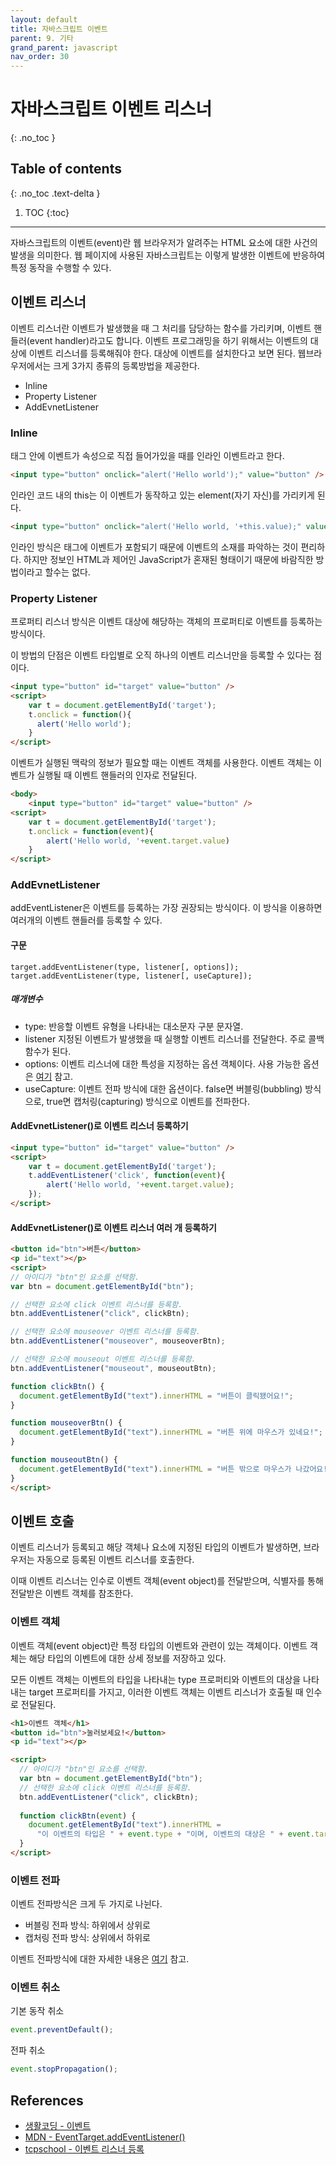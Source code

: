```yaml
---
layout: default
title: 자바스크립트 이벤트
parent: 9. 기타
grand_parent: javascript
nav_order: 30
---
```



# 자바스크립트 이벤트 리스너

{: .no_toc }

## Table of contents

{: .no_toc .text-delta }

1. TOC
{:toc}

---

자바스크립트의 이벤트(event)란 웹 브라우저가 알려주는 HTML 요소에 대한 사건의 발생을 의미한다. 웹 페이지에 사용된 자바스크립트는 이렇게 발생한 이벤트에 반응하여 특정 동작을 수행할 수 있다.

## 이벤트 리스너

이벤트 리스너란 이벤트가 발생했을 때 그 처리를 담당하는 함수를 가리키며, 이벤트 핸들러(event handler)라고도 합니다.
이벤트 프로그래밍을 하기 위해서는 이벤트의 대상에 이벤트 리스너를 등록해줘야 한다. 대상에 이벤트를 설치한다고 보면 된다. 웹브라우저에서는 크게 3가지 종류의 등록방법을 제공한다.

* Inline
* Property Listener
* AddEvnetListener

### Inline

태그 안에 이벤트가 속성으로 직접 들어가있을 때를 인라인 이벤트라고 한다.

```html
<input type="button" onclick="alert('Hello world');" value="button" />
```

인라인 코드 내의 this는 이 이벤트가 동작하고 있는 element(자기 자신)를 가리키게 된다.

```html
<input type="button" onclick="alert('Hello world, '+this.value);" value="button" />
```

인라인 방식은 태그에 이벤트가 포함되기 때문에 이벤트의 소재를 파악하는 것이 편리하다. 하지만 정보인 HTML과 제어인 JavaScript가 혼재된 형태이기 때문에 바람직한 방법이라고 할수는 없다.

### Property Listener

프로퍼티 리스너 방식은 이벤트 대상에 해당하는 객체의 프로퍼티로 이벤트를 등록하는 방식이다.

이 방법의 단점은 이벤트 타입별로 오직 하나의 이벤트 리스너만을 등록할 수 있다는 점이다.

```html
<input type="button" id="target" value="button" />
<script>
    var t = document.getElementById('target');
    t.onclick = function(){
      alert('Hello world');
    }
</script>
```

이벤트가 실행된 맥락의 정보가 필요할 때는 이벤트 객체를 사용한다. 이벤트 객체는 이벤트가 실행될 때 이벤트 핸들러의 인자로 전달된다.

```html
<body>
    <input type="button" id="target" value="button" />
<script>
    var t = document.getElementById('target');
    t.onclick = function(event){
        alert('Hello world, '+event.target.value)
    }
</script>
```

### AddEvnetListener

addEventListener은 이벤트를 등록하는 가장 권장되는 방식이다. 이 방식을 이용하면 여러개의 이벤트 핸들러를 등록할 수 있다.

#### 구문

```text
target.addEventListener(type, listener[, options]);
target.addEventListener(type, listener[, useCapture]);
```

##### 매개변수

* type: 반응할 이벤트 유형을 나타내는 대소문자 구분 문자열.
* listener 지정된 이벤트가 발생했을 때 실행할 이벤트 리스너를 전달한다. 주로 콜백 함수가 된다.
* options: 이벤트 리스너에 대한 특성을 지정하는 옵션 객체이다. 사용 가능한 옵션은 [여기](https://developer.mozilla.org/ko/docs/Web/API/EventTarget/addEventListener) 참고.
* useCapture: 이벤트 전파 방식에 대한 옵션이다. false면 버블링(bubbling) 방식으로, true면 캡처링(capturing) 방식으로 이벤트를 전파한다.

#### AddEvnetListener()로 이벤트 리스너 등록하기

```html
<input type="button" id="target" value="button" />
<script>
    var t = document.getElementById('target');
    t.addEventListener('click', function(event){
        alert('Hello world, '+event.target.value);
    });
</script>
```

#### AddEvnetListener()로 이벤트 리스너 여러 개 등록하기

```html
<button id="btn">버튼</button>
<p id="text"></p>
<script>
// 아이디가 "btn"인 요소를 선택함.
var btn = document.getElementById("btn");

// 선택한 요소에 click 이벤트 리스너를 등록함.
btn.addEventListener("click", clickBtn);

// 선택한 요소에 mouseover 이벤트 리스너를 등록함.
btn.addEventListener("mouseover", mouseoverBtn);

// 선택한 요소에 mouseout 이벤트 리스너를 등록함.
btn.addEventListener("mouseout", mouseoutBtn);

function clickBtn() {
  document.getElementById("text").innerHTML = "버튼이 클릭됐어요!";
}

function mouseoverBtn() {
  document.getElementById("text").innerHTML = "버튼 위에 마우스가 있네요!";
}

function mouseoutBtn() {
  document.getElementById("text").innerHTML = "버튼 밖으로 마우스가 나갔어요!";
}
</script>
```

## 이벤트 호출

이벤트 리스너가 등록되고 해당 객체나 요소에 지정된 타입의 이벤트가 발생하면, 브라우저는 자동으로 등록된 이벤트 리스너를 호출한다.

이때 이벤트 리스너는 인수로 이벤트 객체(event object)를 전달받으며, 식별자를 통해 전달받은 이벤트 객체를 참조한다.

### 이벤트 객체

이벤트 객체(event object)란 특정 타입의 이벤트와 관련이 있는 객체이다. 이벤트 객체는 해당 타입의 이벤트에 대한 상세 정보를 저장하고 있다.

모든 이벤트 객체는 이벤트의 타입을 나타내는 type 프로퍼티와 이벤트의 대상을 나타내는 target 프로퍼티를 가지고, 이러한 이벤트 객체는 이벤트 리스너가 호출될 때 인수로 전달된다.

```html
<h1>이벤트 객체</h1>
<button id="btn">눌러보세요!</button>
<p id="text"></p>

<script>
  // 아이디가 "btn"인 요소를 선택함.
  var btn = document.getElementById("btn");
  // 선택한 요소에 click 이벤트 리스너를 등록함.
  btn.addEventListener("click", clickBtn);
  
  function clickBtn(event) {
    document.getElementById("text").innerHTML =
      "이 이벤트의 타입은 " + event.type + "이며, 이벤트의 대상은 " + event.target + "입니다.";
  }
</script>
```

### 이벤트 전파

이벤트 전파방식은 크게 두 가지로 나뉜다.

* 버블링 전파 방식: 하위에서 상위로
* 캡처링 전파 방식: 상위에서 하위로

이벤트 전파방식에 대한 자세한 내용은 [여기](https://joshua1988.github.io/web-development/javascript/event-propagation-delegation/) 참고.

### 이벤트 취소

기본 동작 취소

```js
event.preventDefault();
```

전파 취소

```js
event.stopPropagation();
```

## References

* [생활코딩 - 이벤트](https://opentutorials.org/course/1375/6629)
* [MDN - EventTarget.addEventListener()](https://developer.mozilla.org/ko/docs/Web/API/EventTarget/addEventListener)
* [tcpschool - 이벤트 리스너 등록](http://tcpschool.com/javascript/js_event_eventListenerRegister)
